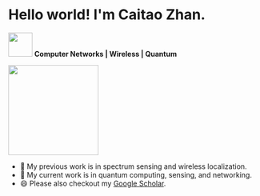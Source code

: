 # Hello world! I'm Caitao Zhan.

<img src="https://media.giphy.com/media/WUlplcMpOCEmTGBtBW/giphy.gif" width="48"> **Computer Networks | Wireless | Quantum**



<a href="https://github.com/caitaozhan">
<!--   <img height="180em" src="https://github-readme-stats.vercel.app/api?username=caitaozhan&show_icons=true&include_all_commits=true&custom_title=My%20GitHub%20Stats" /> -->
  <img height="180em" src="https://github-readme-stats.vercel.app/api/top-langs/?username=caitaozhan&layout=compact&langs_count=6" />
</a>


- 🔭 My previous work is in spectrum sensing and wireless localization.
- 🌱 My current work is in quantum computing, sensing, and networking.
- 😄 Please also checkout my [Google Scholar](https://scholar.google.com/citations?hl=en&user=fNBFRWEAAAAJ).




<!--
- 🌱 I’m currently learning 
- 👯 I’m looking to collaborate on ...
- 🤔 I’m looking for help with ...
- 💬 Ask me about ...
- 📫 How to reach me: ...
- ⚡ Please checkout my [YouTube channel](https://www.youtube.com/c/ZhanCaitao).
-->
